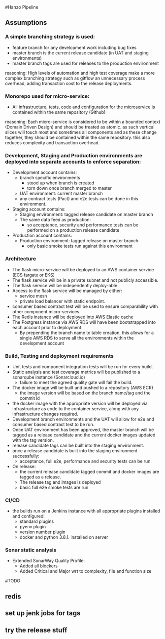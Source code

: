 #Hanzo Pipeline

## Assumptions

### A simple branching strategy is used:
* feature branch for any development work including bug fixes
* master branch is the current release candidate (in UAT and staging environments)
* master branch tags are used for releases to the production environment

reasoning: High levels of automation and high test coverage make a more complex branching strategy such as gitflow an
 unnecessary process overhead, adding transaction cost to the release deployments.

### Monorepo used for micro-service:
* All infrastructure, tests, code and configuration for the microservice is contained within the same repository (Github) 

reasoning: Each micro-service is considered to be within a bounded context (Domain Driven Design) and should be treated
 as atomic. as such vertical slices will touch most and sometimes all components and as these change together, they
  should be contained within the same repository. this also reduces complexity and transaction overhead.

### Development, Staging and Production environments are deployed into separate accounts to enforce separation:
* Development account contains:
  * branch specific environments
    * stood up when branch is created
    * torn down once branch merged to master
  * UAT environment: current master branch
  * any contract tests (Pact) and e2e tests can be done in this environment.
* Staging account contains:
  * Staging environment: tagged release candidate on master branch
  * The same data feed as production:
    * so acceptance, security and performance tests can be performed on a production release candidate
* Production account contains:
  * Production environment: tagged release on master branch
    * only basic smoke tests run against this environment
    
### Architecture
* The flask micro-service will be deployed to an AWS container service (ECS fargate or EKS)
* The flask service will be in a private subnet and not publicly accessible.
* The flask service will be independently deploy-able
* Access to the flask service will be managed by either:
  * service mesh
  * private load balancer with static endpoint.
* consumer based contract test will be used to ensure comparability with other component micro-services
* The Redis instance will be deployed into AWS Elastic cache
* The Postgress instance via AWS RDS will have been bootstrapped into each account prior to deployment
  * By prepending the branch name to table creation, this allows for a single AWS RDS to serve all the environments
   within the development account
   
### Build, Testing and deployment requirements
* Unit tests and component integration tests will be run for every build.
* Static analysis and test coverage metrics will be published to a sonarqube instance (Sonarcloud.io)
  * failure to meet the agreed quality gate will fail the build.
* The docker image will be built and pushed to a repository (AWS ECR)
  * the image version will be based on the branch name/tag and the commit id
* the docker image with the appropriate version will be deployed via infrastructure as code to the container service, 
along with any infrastructure changes required.
* Development branch environments and the UAT will allow for e2e and consumer based contract test to be run.
* Once UAT environment has been approved, the master branch will be tagged as a release candidate and the current docker
 images updated with the tag version.
* release candidate tags can be built into the staging environment.
* once a release candidate is built into the staging environment successfully:
  * acceptance, full e2e, performance and security tests can be run.
* On release:
  * the current release candidate tagged commit and docker images are tagged as a release.
  * The release tag and images is deployed
  * basic full e2e smoke tests are run
  
### CI/CD
* the builds run on a Jenkins instance with all appropriate plugins installed and configured:
  * standard plugins
  * pyenv plugin
  * version number plugin
  * docker and python 3.8.1. installed on server
  
### Sonar static analysis
* Extended SonarWay Quality Profile:
  * Added all blockers
  * Added Critical and Major wrt to complexity, file and function size
  
#TODO
## redis
## set up jenk jobs for tags
## try the release stuff
